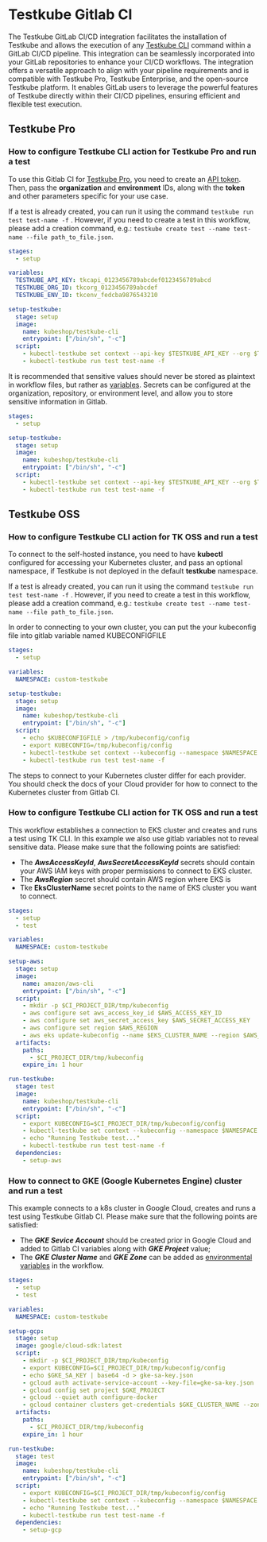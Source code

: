 # Testkube Gitlab CI

The Testkube GitLab CI/CD integration facilitates the installation of Testkube and allows the execution of any [Testkube CLI](https://docs.testkube.io/cli/testkube) command within a GitLab CI/CD pipeline. This integration can be seamlessly incorporated into your GitLab repositories to enhance your CI/CD workflows.
The integration offers a versatile approach to align with your pipeline requirements and is compatible with Testkube Pro, Testkube Enterprise, and the open-source Testkube platform. It enables GitLab users to leverage the powerful features of Testkube directly within their CI/CD pipelines, ensuring efficient and flexible test execution.

## Testkube Pro

### How to configure Testkube CLI action for Testkube Pro and run a test

To use this Gitlab CI for [Testkube Pro](https://app.testkube.io/), you need to create an [API token](https://docs.testkube.io/testkube-pro/articles/organization-management/#api-tokens).
Then, pass the **organization** and **environment** IDs, along with the **token** and other parameters specific for your use case.

If a test is already created, you can run it using the command `testkube run test test-name -f` . However, if you need to create a test in this workflow, please add a creation command, e.g.: `testkube create test --name test-name --file path_to_file.json`.

```yaml
stages:
  - setup

variables:
  TESTKUBE_API_KEY: tkcapi_0123456789abcdef0123456789abcd
  TESTKUBE_ORG_ID: tkcorg_0123456789abcdef
  TESTKUBE_ENV_ID: tkcenv_fedcba9876543210

setup-testkube:
  stage: setup
  image: 
    name: kubeshop/testkube-cli
    entrypoint: ["/bin/sh", "-c"]
  script:
    - kubectl-testkube set context --api-key $TESTKUBE_API_KEY --org $TESTKUBE_ORG_ID --env $TESTKUBE_ENV_ID
    - kubectl-testkube run test test-name -f
```

It is recommended that sensitive values should never be stored as plaintext in workflow files, but rather as [variables](https://docs.gitlab.com/ee/ci/variables/).  Secrets can be configured at the organization, repository, or environment level, and allow you to store sensitive information in Gitlab.

```yaml
stages:
  - setup

setup-testkube:
  stage: setup
  image: 
    name: kubeshop/testkube-cli
    entrypoint: ["/bin/sh", "-c"]
  script:
    - kubectl-testkube set context --api-key $TESTKUBE_API_KEY --org $TESTKUBE_ORG_ID --env $TESTKUBE_ENV_ID
    - kubectl-testkube run test test-name -f
 ```
## Testkube OSS

### How to configure Testkube CLI action for TK OSS and run a test

To connect to the self-hosted instance, you need to have **kubectl** configured for accessing your Kubernetes cluster, and pass an optional namespace, if Testkube is not deployed in the default **testkube** namespace. 

If a test is already created, you can run it using the command `testkube run test test-name -f` . However, if you need to create a test in this workflow, please add a creation command, e.g.: `testkube create test --name test-name --file path_to_file.json`.

In order to connecting to your own cluster, you can put the your kubeconfig file into gitlab variable named KUBECONFIGFILE

```yaml
stages:
  - setup

variables:
  NAMESPACE: custom-testkube

setup-testkube:
  stage: setup
  image: 
    name: kubeshop/testkube-cli
    entrypoint: ["/bin/sh", "-c"]
  script:
    - echo $KUBECONFIGFILE > /tmp/kubeconfig/config
    - export KUBECONFIG=/tmp/kubeconfig/config
    - kubectl-testkube set context --kubeconfig --namespace $NAMESPACE
    - kubectl-testkube run test test-name -f
```

The steps to connect to your Kubernetes cluster differ for each provider. You should check the docs of your Cloud provider for how to connect to the Kubernetes cluster from Gitlab CI.

### How to configure Testkube CLI action for TK OSS and run a test

This workflow establishes a connection to EKS cluster and creates and runs a test using TK CLI. In this example we also use gitlab variables not to reveal sensitive data. Please make sure that the following points are satisfied:
- The **_AwsAccessKeyId_**, **_AwsSecretAccessKeyId_** secrets should contain your AWS IAM keys with proper permissions to connect to EKS cluster.
- The **_AwsRegion_** secret should contain AWS region where EKS is
- Tke **EksClusterName** secret points to the name of EKS cluster you want to connect.

```yaml
stages:
  - setup
  - test

variables:
  NAMESPACE: custom-testkube

setup-aws:
  stage: setup
  image: 
    name: amazon/aws-cli
    entrypoint: ["/bin/sh", "-c"]
  script:
    - mkdir -p $CI_PROJECT_DIR/tmp/kubeconfig
    - aws configure set aws_access_key_id $AWS_ACCESS_KEY_ID
    - aws configure set aws_secret_access_key $AWS_SECRET_ACCESS_KEY
    - aws configure set region $AWS_REGION
    - aws eks update-kubeconfig --name $EKS_CLUSTER_NAME --region $AWS_REGION --kubeconfig $CI_PROJECT_DIR/tmp/kubeconfig/config
  artifacts:
    paths:
      - $CI_PROJECT_DIR/tmp/kubeconfig
    expire_in: 1 hour

run-testkube:
  stage: test
  image: 
    name: kubeshop/testkube-cli
    entrypoint: ["/bin/sh", "-c"]
  script:
    - export KUBECONFIG=$CI_PROJECT_DIR/tmp/kubeconfig/config
    - kubectl-testkube set context --kubeconfig --namespace $NAMESPACE
    - echo "Running Testkube test..."
    - kubectl-testkube run test test-name -f
  dependencies:
    - setup-aws

```
### How to connect to GKE (Google Kubernetes Engine) cluster and run a test 

This example connects to a k8s cluster in Google Cloud, creates and runs a test using Testkube Gitlab CI. Please make sure that the following points are satisfied:
- The **_GKE Sevice Account_** should be created prior in Google Cloud and added to Gitlab CI variables along with **_GKE Project_** value;
- The **_GKE Cluster Name_** and **_GKE Zone_** can be added as [environmental variables](https://docs.gitlab.com/ee/ci/variables/) in the workflow.

```yaml
stages:
  - setup
  - test

variables:
  NAMESPACE: custom-testkube

setup-gcp:
  stage: setup
  image: google/cloud-sdk:latest
  script:
    - mkdir -p $CI_PROJECT_DIR/tmp/kubeconfig
    - export KUBECONFIG=$CI_PROJECT_DIR/tmp/kubeconfig/config
    - echo $GKE_SA_KEY | base64 -d > gke-sa-key.json
    - gcloud auth activate-service-account --key-file=gke-sa-key.json
    - gcloud config set project $GKE_PROJECT
    - gcloud --quiet auth configure-docker
    - gcloud container clusters get-credentials $GKE_CLUSTER_NAME --zone $GKE_ZONE
  artifacts:
    paths:
      - $CI_PROJECT_DIR/tmp/kubeconfig
    expire_in: 1 hour

run-testkube:
  stage: test
  image: 
    name: kubeshop/testkube-cli
    entrypoint: ["/bin/sh", "-c"]
  script:
    - export KUBECONFIG=$CI_PROJECT_DIR/tmp/kubeconfig/config
    - kubectl-testkube set context --kubeconfig --namespace $NAMESPACE
    - echo "Running Testkube test..."
    - kubectl-testkube run test test-name -f
  dependencies:
    - setup-gcp
```
